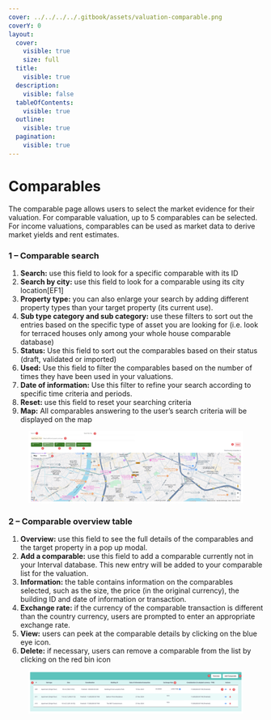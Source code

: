 ```yaml
---
cover: ../../../../.gitbook/assets/valuation-comparable.png
coverY: 0
layout:
  cover:
    visible: true
    size: full
  title:
    visible: true
  description:
    visible: false
  tableOfContents:
    visible: true
  outline:
    visible: true
  pagination:
    visible: true
---
```


# Comparables

The comparable page allows users to select the market evidence for their valuation. For comparable valuation, up to 5 comparables can be selected. For income valuations, comparables can be used as market data to derive market yields and rent estimates.

### 1 – Comparable search <a href="#id-1-1---comparable-search" id="id-1-1---comparable-search"></a>

1. **Search:** use this field to look for a specific comparable with its ID
2. **Search by city:** use this field to look for a comparable using its city location\[EF1]&#x20;
3. **Property type:** you can also enlarge your search by adding different property types than your target property (its current use).
4. **Sub type category and sub category:** use these filters to sort out the entries based on the specific type of asset you are looking for (i.e. look for terraced houses only among your whole house comparable database)
5. **Status:** Use this field to sort out the comparables based on their status (draft, validated or imported)
6. **Used:** Use this field to filter the comparables based on the number of times they have been used in your valuations.
7. **Date of information:** Use this filter to refine your search according to specific time criteria and periods.
8. **Reset:** use this field to reset your searching criteria
9. **Map:** All comparables answering to the user’s search criteria will be displayed on the map

<figure><img src="../../../../.gitbook/assets/image (57).png" alt=""><figcaption></figcaption></figure>

### 2 – Comparable overview table <a href="#id-2-2---comparable-overview-table" id="id-2-2---comparable-overview-table"></a>

1. **Overview:** use this field to see the full details of the comparables and the target property in a pop up modal.
2. **Add a comparable:** use this field to add a comparable currently not in your Interval database. This new entry will be added to your comparable list for the valuation.
3. **Information:** the table contains information on the comparables selected, such as the size, the price (in the original currency), the building ID and date of information or transaction.
4. **Exchange rate:** if the currency of the comparable transaction is different than the country currency, users are prompted to enter an appropriate exchange rate.
5. **View:** users can peek at the comparable details by clicking on the blue eye icon.
6. **Delete:** if necessary, users can remove a comparable from the list by clicking on the red bin icon

<figure><img src="../../../../.gitbook/assets/image (58).png" alt=""><figcaption></figcaption></figure>
